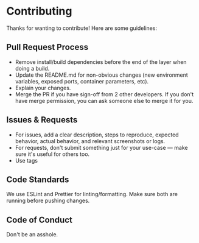 # Contributing

Thanks for wanting to contribute! Here are some guidelines:

## Pull Request Process

- Remove install/build dependencies before the end of the layer when doing a build.
- Update the README.md for non-obvious changes (new environment variables, exposed ports, container parameters, etc).
- Explain your changes.
- Merge the PR if you have sign-off from 2 other developers. If you don't have merge permission, you can ask someone else to merge it for you.

## Issues & Requests

- For issues, add a clear description, steps to reproduce, expected behavior, actual behavior, and relevant screenshots or logs.
- For requests, don't submit something just for your use-case — make sure it's useful for others too.
- Use tags

## Code Standards

We use ESLint and Prettier for linting/formatting. Make sure both are running before pushing changes.

## Code of Conduct

Don't be an asshole.
